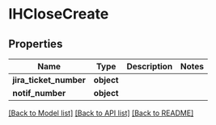 # IHCloseCreate

## Properties
Name | Type | Description | Notes
------------ | ------------- | ------------- | -------------
**jira_ticket_number** | **object** |  | 
**notif_number** | **object** |  | 

[[Back to Model list]](../README.md#documentation-for-models) [[Back to API list]](../README.md#documentation-for-api-endpoints) [[Back to README]](../README.md)

